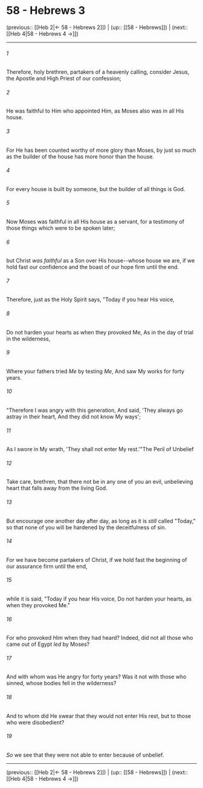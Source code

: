 # 58 - Hebrews 3

(previous:: [[Heb 2|← 58 - Hebrews 2]]) | (up:: [[58 - Hebrews]]) | (next:: [[Heb 4|58 - Hebrews 4 →]])

***


###### 1 
Therefore, holy brethren, partakers of a heavenly calling, consider Jesus, the Apostle and High Priest of our confession; 

###### 2 
He was faithful to Him who appointed Him, as Moses also was in all His house. 

###### 3 
For He has been counted worthy of more glory than Moses, by just so much as the builder of the house has more honor than the house. 

###### 4 
For every house is built by someone, but the builder of all things is God. 

###### 5 
Now Moses was faithful in all His house as a servant, for a testimony of those things which were to be spoken later; 

###### 6 
but Christ _was faithful_ as a Son over His house--whose house we are, if we hold fast our confidence and the boast of our hope firm until the end. 

###### 7 
Therefore, just as the Holy Spirit says, "Today if you hear His voice, 

###### 8 
Do not harden your hearts as when they provoked Me, As in the day of trial in the wilderness, 

###### 9 
Where your fathers tried _Me_ by testing _Me_, And saw My works for forty years. 

###### 10 
"Therefore I was angry with this generation, And said, 'They always go astray in their heart, And they did not know My ways'; 

###### 11 
As I swore in My wrath, 'They shall not enter My rest.'"The Peril of Unbelief 

###### 12 
Take care, brethren, that there not be in any one of you an evil, unbelieving heart that falls away from the living God. 

###### 13 
But encourage one another day after day, as long as it is _still_ called "Today," so that none of you will be hardened by the deceitfulness of sin. 

###### 14 
For we have become partakers of Christ, if we hold fast the beginning of our assurance firm until the end, 

###### 15 
while it is said, "Today if you hear His voice, Do not harden your hearts, as when they provoked Me." 

###### 16 
For who provoked _Him_ when they had heard? Indeed, did not all those who came out of Egypt _led_ by Moses? 

###### 17 
And with whom was He angry for forty years? Was it not with those who sinned, whose bodies fell in the wilderness? 

###### 18 
And to whom did He swear that they would not enter His rest, but to those who were disobedient? 

###### 19 
_So_ we see that they were not able to enter because of unbelief.

***

(previous:: [[Heb 2|← 58 - Hebrews 2]]) | (up:: [[58 - Hebrews]]) | (next:: [[Heb 4|58 - Hebrews 4 →]])
